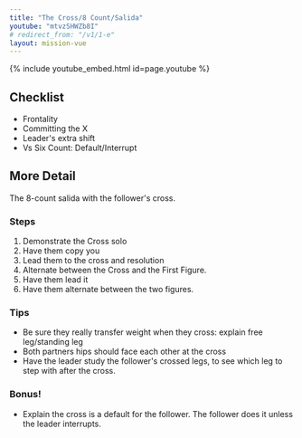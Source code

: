 ```yaml
---
title: "The Cross/8 Count/Salida"
youtube: "mtvzSHWZb8I"
# redirect_from: "/v1/1-e"
layout: mission-vue
---
```

{% include youtube_embed.html id=page.youtube %}

## Checklist

* Frontality
* Committing the X
* Leader's extra shift
* Vs Six Count: Default/Interrupt

## More Detail

The 8-count salida with the follower's cross.

### Steps

1. Demonstrate the Cross solo
2. Have them copy you
3. Lead them to the cross and resolution
4. Alternate between the Cross and the First Figure. 
5. Have them lead it
6. Have them alternate between the two figures. 

### Tips

* Be sure they really transfer weight when they cross: explain free leg/standing leg
* Both partners hips should face each other at the cross
* Have the leader study the follower's crossed legs, to see which leg to step with after the cross. 

### Bonus! 

* Explain the cross is a default for the follower. The follower does it unless the leader interrupts. 
